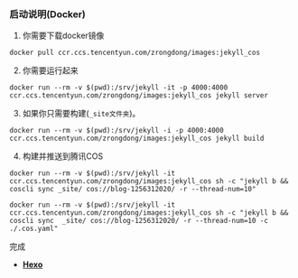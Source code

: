 ### 启动说明(Docker)
1. 你需要下载docker镜像
```
docker pull ccr.ccs.tencentyun.com/zrongdong/images:jekyll_cos
```

2. 你需要运行起来
```
docker run --rm -v $(pwd):/srv/jekyll -it -p 4000:4000 ccr.ccs.tencentyun.com/zrongdong/images:jekyll_cos jekyll server
```

3. 如果你只需要构建(`_site文件夹`)。
```
docker run --rm -v $(pwd):/srv/jekyll -i -p 4000:4000 ccr.ccs.tencentyun.com/zrongdong/images:jekyll_cos jekyll build
```

4. 构建并推送到腾讯COS
```
docker run --rm -v $(pwd):/srv/jekyll -it ccr.ccs.tencentyun.com/zrongdong/images:jekyll_cos sh -c "jekyll b && coscli sync _site/ cos://blog-1256312020/ -r --thread-num=10"
```

```
docker run --rm -v $(pwd):/srv/jekyll -it ccr.ccs.tencentyun.com/zrongdong/images:jekyll_cos sh -c "jekyll b && coscli sync  _site/ cos://blog-1256312020/ -r --thread-num=10 -c ./.cos.yaml"
```



完成


- [**Hexo**](https://github.com/Kaijun/hexo-theme-huxblog)

